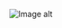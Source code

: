 ![Image alt](https://github.com/VladBoG007/My-images-in-sites-and-repositoryes/blob/main/images_prewies/img1_site22.jpg)
